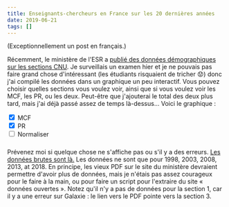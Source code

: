 ```yaml
---
title: Enseignants-chercheurs en France sur les 20 dernières années
date: 2019-06-21
tags: []
---
```


(Exceptionnellement un post en français.)

Récemment, le ministère de l'ESR a [publié des données démographiques sur les sections CNU](http://www.enseignementsup-recherche.gouv.fr/cid85019/fiches-demographiques-des-sections-du-cnu.html).
Je surveillais un examen hier et je ne pouvais pas faire grand chose d'intéressant (les étudiants risquaient de tricher :worried:) donc j'ai compilé les données dans un graphique un peu interactif.
Vous pouvez choisir quelles sections vous voulez voir, ainsi que si vous voulez voir les MCF, les PR, ou les deux.
Peut-être que j'ajouterai le total des deux plus tard, mais j'ai déjà passé assez de temps là-dessus...
Voici le graphique :

<!--more-->

<div>
<div id="groups"></div>
<div>
  <div class="form-check-inline">
    <input class="form-check-input" type="checkbox" value="" id="mcf" checked>
    <label class="form-check-label" for="mcf">MCF</label>
  </div>
  <div class="form-check-inline">
    <input class="form-check-input" type="checkbox" value="" id="pr" checked>
    <label class="form-check-label" for="pr">PR</label>
  </div>
  <div class="form-check-inline">
    <input class="form-check-input" type="checkbox" value="" id="normalize">
    <label class="form-check-label" for="normalize">Normaliser</label>
  </div>
</div>
<div id="chart"></div>
<h5 class="text-center" id="nom-section"></h5>
</div>

Prévenez moi si quelque chose ne s'affiche pas ou s'il y a des erreurs.
[Les données brutes sont là.](demos.json)
Les données ne sont que pour 1998, 2003, 2008, 2013, at 2018.
En principe, les vieux PDF sur le site du ministère devraient permettre d'avoir plus de données, mais je n'étais pas assez courageux pour le faire à la main, ou pour faire un script pour l'extraire du site « données ouvertes ».
Notez qu'il n'y a pas de données pour la section 1, car il y a une erreur sur Galaxie : le lien vers le PDF pointe vers la section 3.

<script src="https://d3js.org/d3.v6.min.js"></script>
<script src="chart.js"></script>
